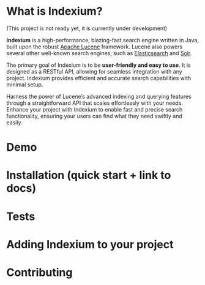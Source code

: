 # What is Indexium?

(This project is not ready yet, it is currently under development)

**Indexium** is a high-performance, blazing-fast search engine written in Java, built upon the robust [Apache Lucene](https://lucene.apache.org/core/) framework. Lucene also powers several other well-known search engines, such as [Elasticsearch](https://www.elastic.co/) and [Solr](https://lucene.apache.org/solr/).

The primary goal of Indexium is to be **user-friendly and easy to use**. It is designed as a RESTful API, allowing for seamless integration with any project. Indexium provides efficient and accurate search capabilities with minimal setup.

Harness the power of Lucene’s advanced indexing and querying features through a straightforward API that scales effortlessly with your needs. Enhance your project with Indexium to enable fast and precise search functionality, ensuring your users can find what they need swiftly and easily.


# Demo

# Installation (quick start + link to docs)

# Tests

# Adding Indexium to your project

# Contributing